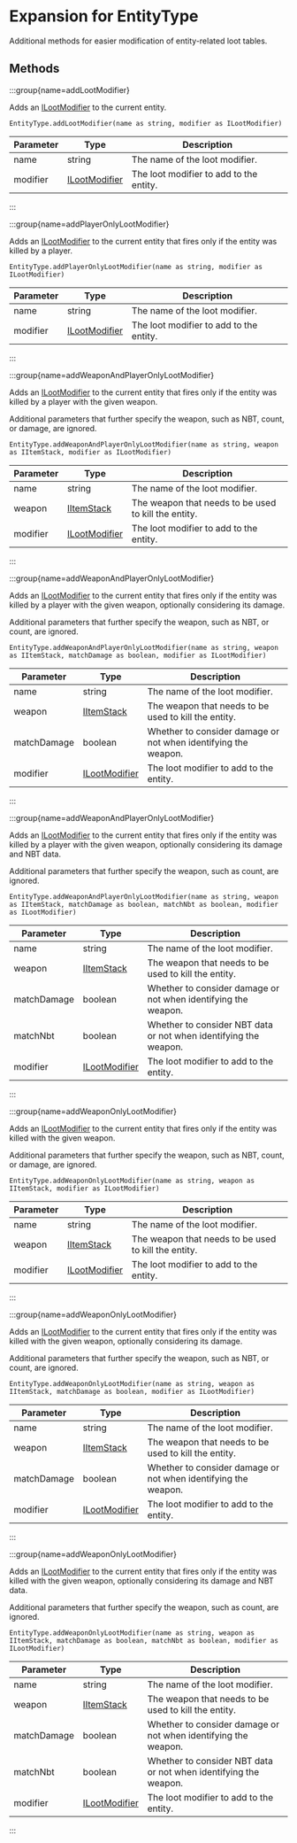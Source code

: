 # Expansion for EntityType

Additional methods for easier modification of entity-related loot tables.

## Methods

:::group{name=addLootModifier}

Adds an [ILootModifier](/vanilla/api/loot/modifier/ILootModifier) to the current entity.

```zenscript
EntityType.addLootModifier(name as string, modifier as ILootModifier)
```

| Parameter |                           Type                            |               Description               |
|-----------|-----------------------------------------------------------|-----------------------------------------|
| name      | string                                                    | The name of the loot modifier.          |
| modifier  | [ILootModifier](/vanilla/api/loot/modifier/ILootModifier) | The loot modifier to add to the entity. |


:::

:::group{name=addPlayerOnlyLootModifier}

Adds an [ILootModifier](/vanilla/api/loot/modifier/ILootModifier) to the current entity that fires only if the entity was killed by a player.

```zenscript
EntityType.addPlayerOnlyLootModifier(name as string, modifier as ILootModifier)
```

| Parameter |                           Type                            |               Description               |
|-----------|-----------------------------------------------------------|-----------------------------------------|
| name      | string                                                    | The name of the loot modifier.          |
| modifier  | [ILootModifier](/vanilla/api/loot/modifier/ILootModifier) | The loot modifier to add to the entity. |


:::

:::group{name=addWeaponAndPlayerOnlyLootModifier}

Adds an [ILootModifier](/vanilla/api/loot/modifier/ILootModifier) to the current entity that fires only if the entity was killed by a player with the
 given weapon.

 Additional parameters that further specify the weapon, such as NBT, count, or damage, are ignored.

```zenscript
EntityType.addWeaponAndPlayerOnlyLootModifier(name as string, weapon as IItemStack, modifier as ILootModifier)
```

| Parameter |                           Type                            |                     Description                      |
|-----------|-----------------------------------------------------------|------------------------------------------------------|
| name      | string                                                    | The name of the loot modifier.                       |
| weapon    | [IItemStack](/vanilla/api/item/IItemStack)                | The weapon that needs to be used to kill the entity. |
| modifier  | [ILootModifier](/vanilla/api/loot/modifier/ILootModifier) | The loot modifier to add to the entity.              |


:::

:::group{name=addWeaponAndPlayerOnlyLootModifier}

Adds an [ILootModifier](/vanilla/api/loot/modifier/ILootModifier) to the current entity that fires only if the entity was killed by a player with the
 given weapon, optionally considering its damage.

 Additional parameters that further specify the weapon, such as NBT, or count, are ignored.

```zenscript
EntityType.addWeaponAndPlayerOnlyLootModifier(name as string, weapon as IItemStack, matchDamage as boolean, modifier as ILootModifier)
```

|  Parameter  |                           Type                            |                          Description                           |
|-------------|-----------------------------------------------------------|----------------------------------------------------------------|
| name        | string                                                    | The name of the loot modifier.                                 |
| weapon      | [IItemStack](/vanilla/api/item/IItemStack)                | The weapon that needs to be used to kill the entity.           |
| matchDamage | boolean                                                   | Whether to consider damage or not when identifying the weapon. |
| modifier    | [ILootModifier](/vanilla/api/loot/modifier/ILootModifier) | The loot modifier to add to the entity.                        |


:::

:::group{name=addWeaponAndPlayerOnlyLootModifier}

Adds an [ILootModifier](/vanilla/api/loot/modifier/ILootModifier) to the current entity that fires only if the entity was killed by a player with the
 given weapon, optionally considering its damage and NBT data.

 Additional parameters that further specify the weapon, such as count, are ignored.

```zenscript
EntityType.addWeaponAndPlayerOnlyLootModifier(name as string, weapon as IItemStack, matchDamage as boolean, matchNbt as boolean, modifier as ILootModifier)
```

|  Parameter  |                           Type                            |                           Description                            |
|-------------|-----------------------------------------------------------|------------------------------------------------------------------|
| name        | string                                                    | The name of the loot modifier.                                   |
| weapon      | [IItemStack](/vanilla/api/item/IItemStack)                | The weapon that needs to be used to kill the entity.             |
| matchDamage | boolean                                                   | Whether to consider damage or not when identifying the weapon.   |
| matchNbt    | boolean                                                   | Whether to consider NBT data or not when identifying the weapon. |
| modifier    | [ILootModifier](/vanilla/api/loot/modifier/ILootModifier) | The loot modifier to add to the entity.                          |


:::

:::group{name=addWeaponOnlyLootModifier}

Adds an [ILootModifier](/vanilla/api/loot/modifier/ILootModifier) to the current entity that fires only if the entity was killed with the given
 weapon.

 Additional parameters that further specify the weapon, such as NBT, count, or damage, are ignored.

```zenscript
EntityType.addWeaponOnlyLootModifier(name as string, weapon as IItemStack, modifier as ILootModifier)
```

| Parameter |                           Type                            |                     Description                      |
|-----------|-----------------------------------------------------------|------------------------------------------------------|
| name      | string                                                    | The name of the loot modifier.                       |
| weapon    | [IItemStack](/vanilla/api/item/IItemStack)                | The weapon that needs to be used to kill the entity. |
| modifier  | [ILootModifier](/vanilla/api/loot/modifier/ILootModifier) | The loot modifier to add to the entity.              |


:::

:::group{name=addWeaponOnlyLootModifier}

Adds an [ILootModifier](/vanilla/api/loot/modifier/ILootModifier) to the current entity that fires only if the entity was killed with the given
 weapon, optionally considering its damage.

 Additional parameters that further specify the weapon, such as NBT, or count, are ignored.

```zenscript
EntityType.addWeaponOnlyLootModifier(name as string, weapon as IItemStack, matchDamage as boolean, modifier as ILootModifier)
```

|  Parameter  |                           Type                            |                          Description                           |
|-------------|-----------------------------------------------------------|----------------------------------------------------------------|
| name        | string                                                    | The name of the loot modifier.                                 |
| weapon      | [IItemStack](/vanilla/api/item/IItemStack)                | The weapon that needs to be used to kill the entity.           |
| matchDamage | boolean                                                   | Whether to consider damage or not when identifying the weapon. |
| modifier    | [ILootModifier](/vanilla/api/loot/modifier/ILootModifier) | The loot modifier to add to the entity.                        |


:::

:::group{name=addWeaponOnlyLootModifier}

Adds an [ILootModifier](/vanilla/api/loot/modifier/ILootModifier) to the current entity that fires only if the entity was killed with the given
 weapon, optionally considering its damage and NBT data.

 Additional parameters that further specify the weapon, such as count, are ignored.

```zenscript
EntityType.addWeaponOnlyLootModifier(name as string, weapon as IItemStack, matchDamage as boolean, matchNbt as boolean, modifier as ILootModifier)
```

|  Parameter  |                           Type                            |                           Description                            |
|-------------|-----------------------------------------------------------|------------------------------------------------------------------|
| name        | string                                                    | The name of the loot modifier.                                   |
| weapon      | [IItemStack](/vanilla/api/item/IItemStack)                | The weapon that needs to be used to kill the entity.             |
| matchDamage | boolean                                                   | Whether to consider damage or not when identifying the weapon.   |
| matchNbt    | boolean                                                   | Whether to consider NBT data or not when identifying the weapon. |
| modifier    | [ILootModifier](/vanilla/api/loot/modifier/ILootModifier) | The loot modifier to add to the entity.                          |


:::


